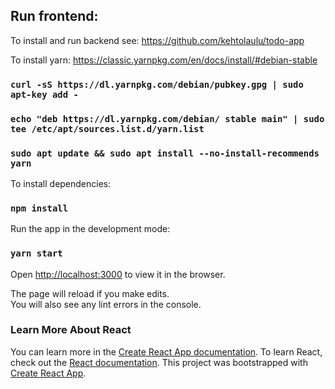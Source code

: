 ## Run frontend:

To install and run backend see:
https://github.com/kehtolaulu/todo-app

To install yarn:
https://classic.yarnpkg.com/en/docs/install/#debian-stable
### `curl -sS https://dl.yarnpkg.com/debian/pubkey.gpg | sudo apt-key add -`
### `echo "deb https://dl.yarnpkg.com/debian/ stable main" | sudo tee /etc/apt/sources.list.d/yarn.list`
### `sudo apt update && sudo apt install --no-install-recommends yarn`

To install dependencies:
### `npm install`

Run the app in the development mode:
### `yarn start`

Open [http://localhost:3000](http://localhost:3000) to view it in the browser.

The page will reload if you make edits.<br />
You will also see any lint errors in the console.<br />

### Learn More About React

You can learn more in the [Create React App documentation](https://facebook.github.io/create-react-app/docs/getting-started).
To learn React, check out the [React documentation](https://reactjs.org/).
This project was bootstrapped with [Create React App](https://github.com/facebook/create-react-app).
